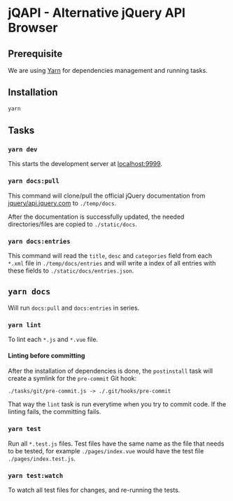 # jQAPI - Alternative jQuery API Browser

## Prerequisite

We are using [Yarn](https://yarnpkg.com) for dependencies management and
running tasks.


## Installation

```bash
yarn
```

## Tasks

### `yarn dev`

This starts the development server at [localhost:9999](http://localhost:9999).

### `yarn docs:pull`

This command will clone/pull the official jQuery documentation from
[jquery/api.jquery.com](https://github.com/jquery/api.jquery.com) to
`./temp/docs`.

After the documentation is successfully updated, the needed directories/files
are copied to `./static/docs`.

### `yarn docs:entries`

This command will read the `title`, `desc` and `categories` field from each
`*.xml` file in `./temp/docs/entries` and will write a index of all entries with
these fields to `./static/docs/entries.json`.

## `yarn docs`

Will run `docs:pull` and `docs:entries` in series.

### `yarn lint`

To lint each `*.js` and `*.vue` file.

#### Linting before committing

After the installation of dependencies is done, the `postinstall` task will
create a symlink for the `pre-commit` Git hook:

```
./tasks/git/pre-commit.js -> ./.git/hooks/pre-commit
```

That way the `lint` task is run everytime when you try to commit code. If the
linting fails, the committing fails.

### `yarn test`

Run all `*.test.js` files. Test files have the same name as the file that needs
to be tested, for example `./pages/index.vue` would have the test file
`./pages/index.test.js`.

### `yarn test:watch`

To watch all test files for changes, and re-running the tests.
